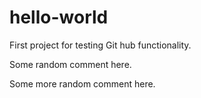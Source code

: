 # hello-world
First project for testing Git hub functionality.


Some random comment here. 

Some more random comment here.

